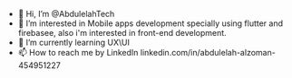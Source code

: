 - 👋 Hi, I’m @AbdulelahTech
- 👀 I’m interested in Mobile apps development specially  using flutter and firebasee, also i'm interested in front-end development.
- 🌱 I’m currently learning UX\UI
- 📫 How to reach me by LinkedIn linkedin.com/in/abdulelah-alzoman-454951227 

